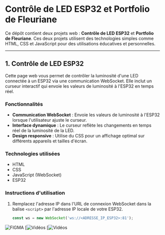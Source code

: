 # Contrôle de LED ESP32 et Portfolio de Fleuriane

Ce dépôt contient deux projets web : **Contrôle de LED ESP32** et **Portfolio de Fleuriane**. Ces deux projets utilisent des technologies simples comme HTML, CSS et JavaScript pour des utilisations éducatives et personnelles.

---

## 1. Contrôle de LED ESP32

Cette page web vous permet de contrôler la luminosité d'une LED connectée à un ESP32 via une communication WebSocket. Elle inclut un curseur interactif qui envoie les valeurs de luminosité à l'ESP32 en temps réel.

### Fonctionnalités
- **Communication WebSocket** : Envoie les valeurs de luminosité à l'ESP32 lorsque l'utilisateur ajuste le curseur.
- **Interface dynamique** : Le curseur reflète les changements en temps réel de la luminosité de la LED.
- **Design responsive** : Utilise du CSS pour un affichage optimal sur différents appareils et tailles d'écran.

### Technologies utilisées
- HTML
- CSS
- JavaScript (WebSocket)
- ESP32

### Instructions d'utilisation
1. Remplacez l'adresse IP dans l'URL de connexion WebSocket dans la balise `<script>` par l'adresse IP locale de votre ESP32.
   ```js
   const ws = new WebSocket('ws://<ADRESSE_IP_ESP32>:81');


![FIGMA](Images/Untitled.png)
[![Vidéos](https://youtube.com/shorts/_ns90kN3uhI?si=kKHP-_lT6LdO7jMJ)
[![Vidéos](https://youtube.com/shorts/aDV1lDQf9Tw?si=-hLq9VQSi8pdX7zh)




